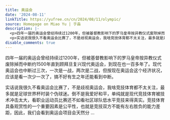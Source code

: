 ```yaml
---
title: 奥运会
date: '2024-08-11'
linkTitle: https://yufree.cn/cn/2024/08/11/olympic/
source: Homepage on Miao Yu | 于淼
description: |-
  <p>四年一届的奥运会曾经持续过1200年，但被基督教影响下的罗马皇帝按异教仪式废除掉而中断约1500年直到顾拜旦复兴现代奥运会，到现在也一百多年了。现代奥运会也中断过三次，一次是一战，两次是二战，但按现在奥运会这个经济状况，应该是看一次少一次了，搞不好有生之年还能看到中断。</p>
  <p>实话说我很久不看奥运会比赛了，不是歧视奥运会，我啥竞技体育都不太关注，最多就是足球世界杯时装个伪球迷。倒不是我爱好和平，单纯就是现代竞技体育被技术冲击太大，看职业运动员比赛还不如看社区球队低水平竞技来得真实。竞技体育具备观赏性的一个重要因素是公平性，也就是竞技双方不能有左右胜负的能力差距，因此，我们会看到奥运会项目会天然分 ...
disable_comments: true
---
```

<p>四年一届的奥运会曾经持续过1200年，但被基督教影响下的罗马皇帝按异教仪式废除掉而中断约1500年直到顾拜旦复兴现代奥运会，到现在也一百多年了。现代奥运会也中断过三次，一次是一战，两次是二战，但按现在奥运会这个经济状况，应该是看一次少一次了，搞不好有生之年还能看到中断。</p>
<p>实话说我很久不看奥运会比赛了，不是歧视奥运会，我啥竞技体育都不太关注，最多就是足球世界杯时装个伪球迷。倒不是我爱好和平，单纯就是现代竞技体育被技术冲击太大，看职业运动员比赛还不如看社区球队低水平竞技来得真实。竞技体育具备观赏性的一个重要因素是公平性，也就是竞技双方不能有左右胜负的能力差距，因此，我们会看到奥运会项目会天然分 ...